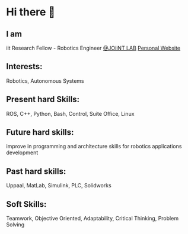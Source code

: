 # Hi there 👋
## I am
iit Research Fellow - Robotics Engineer [@JOiiNT LAB](https://github.com/JOiiNT-LAB)
[Personal Website](https://sites.google.com/view/gabriele-ribolla/home)
## Interests: 
Robotics, Autonomous Systems
<!-- Github page: https://github.com/GR130398 -->
## Present hard Skills:
ROS, C++, Python, Bash, Control, Suite Office, Linux  
## Future hard skills:
improve in programming and architecture skills for robotics applications development  
## Past hard skills: 
Uppaal, MatLab, Simulink, PLC, Solidworks  
## Soft Skills: 
Teamwork, Objective Oriented, Adaptability, Critical Thinking, Problem Solving  
<!--
**GR130398/GR130398** is a ✨ _special_ ✨ repository because its `README.md` (this file) appears on your GitHub profile.

Here are some ideas to get you started:

- 🔭 I’m currently working on ...
- 🌱 I’m currently learning ...
- 👯 I’m looking to collaborate on ...
- 🤔 I’m looking for help with ...
- 💬 Ask me about ...
- 📫 How to reach me: ...
- 😄 Pronouns: ...
- ⚡ Fun fact: ...
-->
